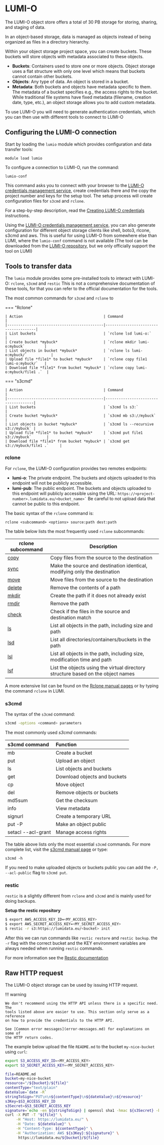 # LUMI-O

[auth.lumidata.eu]: https://auth.lumidata.eu
[lumi-o-tools]: https://github.com/Lumi-supercomputer/LUMI-O-tools
[rclone-manual]: https://rclone.org/docs/

The LUMI-O object store offers a total of 30 PB storage for storing, sharing,
and staging of data.

In an object-based storage, data is managed as objects instead of being
organized as files in a directory hierarchy.

Within your object storage project space, you can create buckets. These buckets
will store objects with metadata associated to these objects.

- **Buckets**: Containers used to store one or more objects.
  Object storage uses a flat structure with only
  one level which means that buckets cannot contain other buckets.
- **Objects**: Any type of data. An object is stored in a bucket.
- **Metadata**: Both buckets and objects have metadata specific to them. The 
  metadata of a bucket specifies e.g., the access rights to the bucket. While
  traditional file systems have fixed metadata (filename, creation date, type,
  etc.), an object storage allows you to add custom metadata.

To use LUMI-O you will need to generate authentication credentials, which you
can then use with different tools to connect to LUMI-O

## Configuring the LUMI-O connection

Start by loading the `lumio` module which provides configuration and data
transfer tools:

```
module load lumio
```

To configure a connection to LUMI-O, run the command:
```text
lumio-conf
```

This command asks you to connect with your browser to the [LUMI-O credentials
management service](auth-lumidata-eu.md), create credentials there and the copy
the project number and keys for the setup tool. The setup process will create configuration files for `s3cmd`
and `rclone`.

For a step-by-step description, read the [Creating LUMI-O
credentials](auth-lumidata-eu.md) instructions.

Using the [LUMI-O credentials management service,](auth-lumidata-eu.md) you can
also generate configuration for different object storage clients like shell,
boto3, rlcone, s3cmd and aws. This is useful for using LUMI-O from somewhere
else than LUMI, where the `lumio-conf` command is not available (The tool can be
downloaded from the [LUMI-O repository][lumi-o-tools], but we only officially
support the tool on LUMI) 

## Tools to transfer data

The `lumio` module provides some pre-installed tools to interact with LUMI-O:
`rclone`, `s3cmd` and `restic` This is not a comprehensive documentation of
these tools, for that you can refer to the official documentation for the tools. 

The most common commands for `s3cmd` and `rclone` to

=== "Rclone"
    
    | Action                                     | Command                              |
    |--------------------------------------------|--------------------------------------|
    | List buckets                               | `rclone lsd lumi-o:`                 |
    | Create bucket *mybuck*                     | `rclone mkdir lumi-o:mybuck`         |
    | List objects in bucket *mybuck*            | `rclone ls lumi-o:mybuck/`           |
    | Upload file *file1* to bucket *mybuck*     | `rclone copy file1 lumi-o:mybuck/`   |
    | Download file *file1* from bucket *mybuck* | `rclone copy lumi-o:mybuck/file1 .`  |

=== "s3cmd"

    | Action                                     | Command                             |
    |--------------------------------------------|-------------------------------------|
    | List buckets                               | `s3cmd ls s3:`                      |
    | Create bucket *mybuck*                     | `s3cmd mb s3://mybuck`              |
    | List objects in bucket *mybuck*            | `s3cmd ls --recursive  s3://mybuck` |
    | Upload file *file1* to bucket *mybuck*     | `s3cmd put file1 s3://mybuck`       |
    | Download file *file1* from bucket *mybuck* | `s3cmd get s3://mybuck/file1 .`     |

### rclone

For `rclone`, the LUMI-O configuration provides two remotes endpoints: 

- **lumi-o**: The private endpoint. The buckets and objects uploaded to this
              endpoint will not be publicly accessible.
- **lumi-pub**: The public endpoint. The buckets and objects uploaded to this
                endpoint will publicly accessible using the URL:
                ```
                https://<project-number>.lumidata.eu/<bucket_name>`
                ```
                Be careful to not upload data that cannot be public to this
                endpoint.


The basic syntax of the `rclone` command is:

```text
rclone <subcommand> <options> source:path dest:path 
```

The table below lists the most frequently used `rclone` subcommands:

[rc_copy]:    https://rclone.org/commands/rclone_copy/
[rc_sync]:    https://rclone.org/commands/rclone_sync/
[rc_move]:    https://rclone.org/commands/rclone_move/
[rc_delete]:  https://rclone.org/commands/rclone_delete/
[rc_mkdir]:   https://rclone.org/commands/rclone_mkdir/
[rc_rmdir]:   https://rclone.org/commands/rclone_rmdir/
[rc_check]:   https://rclone.org/commands/rclone_check/
[rc_ls]:      https://rclone.org/commands/rclone_ls/
[rc_lsd]:     https://rclone.org/commands/rclone_lsd/
[rc_lsl]:     https://rclone.org/commands/rclone_lsl/
[rc_lsf]:     https://rclone.org/commands/rclone_lsf/

| rclone subcommand   | Description                                                                      |
| ------------------- | -------------------------------------------------------------------------------- |
| [copy][rc_copy]     | Copy files from the source to the destination                                    |
| [sync][rc_sync]     | Make the source and destination identical, modifying only the destination        |
| [move][rc_move]     | Move files from the source to the destination                                    |
| [delete][rc_delete] | Remove the contents of a path                                                    |
| [mkdir][rc_mkdir]   | Create the path if it does not already exist                                     |
| [rmdir][rc_rmdir]   | Remove the path                                                                  |
| [check][rc_check]   | Check if the files in the source and destination match                           |
| [ls][rc_ls]         | List all objects in the path, including size and path                            |
| [lsd][rc_lsd]       | List all directories/containers/buckets in the path                              |
| [lsl][rc_lsl]       | List all objects in the path, including size, modification time and path         |
| [lsf][rc_lsf]       | List the objects using the virtual directory structure based on the object names |

A more extensive list can be found on the [Rclone manual pages][rclone-manual]
or by typing the command `rclone` in LUMI.

### s3cmd

The syntax of the `s3cmd` command:

```bash
s3cmd -options <command> parameters
```

The most commonly used _s3cmd_ commands:

| s3cmd command      | Function |
| :----------------- | :--------------------------- |
| mb                 | Create a bucket              |
| put                | Upload an object             |
| ls                 | List objects and buckets     |
| get                | Download objects and buckets |
| cp                 | Move object                  |
| del                | Remove objects or buckets    |
| md5sum             | Get the checksum             |
| info               | View metadata                |
| signurl            | Create a temporary URL       |
| put -P             | Make an object public        |
| setacl --acl-grant | Manage access rights         |


The table above lists only the most essential `s3cmd` commands. For more
complete list, visit the [s3cmd manual page](https://s3tools.org/usage) or type:

```text
s3cmd -h
```

If you need to make uploaded objects or buckets public you can add the `-P, --acl-public` flag
to `s3cmd put`. 

### restic

`restic` is a slightly different from `rclone` and `s3cmd` and is mainly used
for doing backups. 

**Setup the restic repository**

```bash
$ export AWS_ACCESS_KEY_ID=<MY_ACCESS_KEY>
$ export AWS_SECRET_ACCESS_KEY=<MY_SECRET_ACCESS_KEY>
$ restic -r s3:https://lumidata.eu/<bucket> init
```

After this we can run commands like `restic restore` and `restic backup`. the
`-r` flag with the correct bucket and the KEY environment variables are always
needed when running `restic` commands.

For more information see the [Restic documentation](https://restic.readthedocs.io/en/stable/index.html)

## Raw HTTP request 

The LUMI-O object storage can be used by issuing HTTP request.

!!! warning

    We don't recommend using the HTTP API unless there is a specific need. The 
    tools listed above are easier to use. This section only serve as a reference
    on how to provide the credentials to the HTTP API. 

    See [Common error messages](error-messages.md) for explanations on some of
    the HTTP return codes. 

The example below upload the file `README.md` to the bucket `my-nice-bucket`
using `curl`:

```bash
export S3_ACCESS_KEY_ID=<MY_ACCESS_KEY>
export S3_SECRET_ACCESS_KEY=<MY_SECRET_ACCESS_KEY>

file=README.md
bucket=my-nice-bucket
resource="/${bucket}/${file}"
contentType="text/plain"
dateValue=`date -R`
stringToSign="PUT\n\n${contentType}\n${dateValue}\n${resource}"
s3Key=$S3_ACCESS_KEY_ID
s3Secret=$S3_SECRET_ACCESS_KEY
signature=`echo -en ${stringToSign} | openssl sha1 -hmac ${s3Secret} -binary | base64`
curl -X PUT -T "${file}" \
     -H "Host: https://lumidata.eu/" \
     -H "Date: ${dateValue}" \
     -H "Content-Type: ${contentType}" \
     -H "Authorization: AWS ${s3Key}:${signature}" \
      https://lumidata.eu/${bucket}/${file}
```
